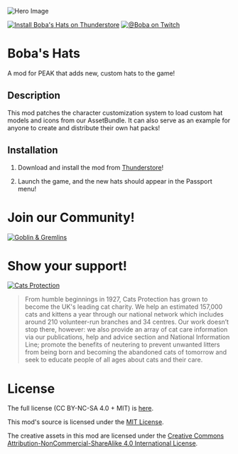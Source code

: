 ﻿![Hero Image](https://i.imgur.com/eXkVrot.png)

[![Install Boba's Hats on Thunderstore](https://img.shields.io/badge/Install%20Boba's%20Hats%20on-Thunderstore-blue?logo=thunderstore)](https://thunderstore.io/c/peak/p/BobaRat/BobasHats/1.0.2/)
[![@Boba on Twitch](https://img.shields.io/twitch/status/boba?label=boba)](https://twitch.tv/boba/schedule)
<!-- [![Support me on Ko-fi](https://img.shields.io/badge/Support%20me%20on-Ko--fi-orange?logo=kofi)](https://ko-fi.com/yogsboba) -->

# Boba's Hats

A mod for PEAK that adds new, custom hats to the game!

## Description

This mod patches the character customization system
to load custom hat models and icons from our AssetBundle.
It can also serve as an example for anyone to create and
distribute their own hat packs!

## Installation

1. Download and install the mod from
   [Thunderstore](https://thunderstore.io/c/peak/)!

2. Launch the game, and the new hats should appear
   in the Passport menu!

# Join our Community!

[![Goblin & Gremlins](https://panels.twitch.tv/panel-91904368-image-3840e420-a269-46e8-be32-cf32e10f9cb3)](https://gobsandgrems.com/)

# Show your support!

[![Cats Protection](https://panels.twitch.tv/panel-91904368-image-47a8d464-e0e2-4b7d-8b3b-a0bd922d828b)](https://www.cats.org.uk/donate)
> From humble beginnings in 1927, Cats Protection has grown to become the UK's leading cat charity.
> We help an estimated 157,000 cats and kittens a year through our national network which includes around 210 volunteer-run branches and 34 centres.
> Our work doesn’t stop there, however: we also provide an array of cat care information via our publications, help and advice section and National Information Line; promote the benefits of neutering to prevent unwanted litters from being born and becoming the abandoned cats of tomorrow and seek to educate people of all ages about cats and their care.

# License

The full license (CC BY-NC-SA 4.0 + MIT) is [here](https://github.com/Team-Pedguin/BobasHats/LICENSE).

This mod's source is licensed under the
[MIT License](https://opensource.org/license/mit).

The creative assets in this mod are licensed under the
[Creative Commons Attribution-NonCommercial-ShareAlike 4.0 International License](https://creativecommons.org/licenses/by-nc-sa/4.0/).